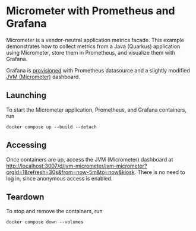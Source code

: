 # Micrometer with Prometheus and Grafana

Micrometer is a vendor-neutral application metrics facade. This example demonstrates how to collect metrics from a Java (Quarkus) application using Micrometer, store them in Prometheus, and visualize them with Grafana.

Grafana is [provisioned](https://grafana.com/tutorials/provision-dashboards-and-data-sources/) with Prometheus datasource and a slightly modified [JVM (Micrometer)](https://grafana.com/grafana/dashboards/4701-jvm-micrometer/) dashboard.

## Launching

To start the Micrometer application, Prometheus, and Grafana containers, run

```shell
docker compose up --build --detach
```

## Accessing

Once containers are up, access the JVM (Micrometer) dashboard at [http://localhost:3007/d/jvm-micrometer/jvm-micrometer?orgId=1&refresh=30s&from=now-5m&to=now&kiosk](http://localhost:3007/d/jvm-micrometer/jvm-micrometer?orgId=1&refresh=30s&from=now-5m&to=now&kiosk). There is no need to log in, since anonymous access is enabled.

## Teardown

To stop and remove the containers, run

```shell
docker compose down --volumes
```
